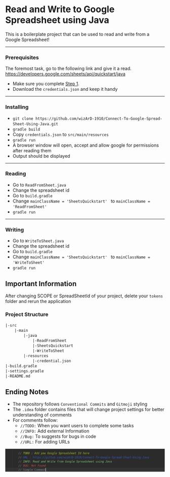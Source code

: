 # Read and Write to Google Spreadsheet using Java

This is a boilerplate project that can be used to read and write from a Google Spreadsheet! 

<hr/>

### Prerequisites

The foremost task, go to the following link and give it a read.
https://developers.google.com/sheets/api/quickstart/java

- Make sure you complete [Step 1](https://developers.google.com/sheets/api/quickstart/java#step_1_turn_on_the).
- Download the `credentials.json` and keep it handy

<hr/>

### Installing

- `git clone https://github.com/wizArD-1910/Connect-To-Google-Spread-Sheet-Using-Java.git`
- `gradle build`
- Copy `credentials.json` to `src/main/resources`
- `gradle run`
- A browser window will open, accept and allow google for permissions after reading them
- Output should be displayed

<hr/>

### Reading 

- Go to `ReadFromSheet.java`
- Change the spreadsheet id
- Go to `build.gradle`
- Change `mainClassName = 'SheetsQuickstart' ` to `mainClassName = 'ReadFromSheet'`
- `gradle run`

<hr/>

### Writing

- Go to `WriteToSheet.java`
- Change the spreadsheet id
- Go to `build.gradle`
- Change `mainClassName = 'SheetsQuickstart' ` to `mainClassName = 'WriteToSheet'`
- `gradle run`

## Important Information

After changing SCOPE or SpreadSheetId of your project, delete your `tokens` folder and rerun the application


### Project Structure

```
|-src
    |-main
        |-java
            |-ReadFromSheet
            |-SheetsQuickstart
            |-WriteToSheet
        |-resources
            |-credential.json
|-build.gradle
|-settings.gradle
|-README.md
```

## Ending Notes
- The repository follows ` Conventional Commits ` and `Gitmoji` styling
- The `.idea` folder contains files that will change project settings for better understanding of comments
- For comments follow:
    - `//TODO:` When you want users to complete some tasks
    - `//INFO:` Add external Information
    - `//Bug:` To suggests for bugs in code
    - `//URL:` For adding URLs
    
![Comment Styling](/src/main/assets/comment_styling.png)

    
